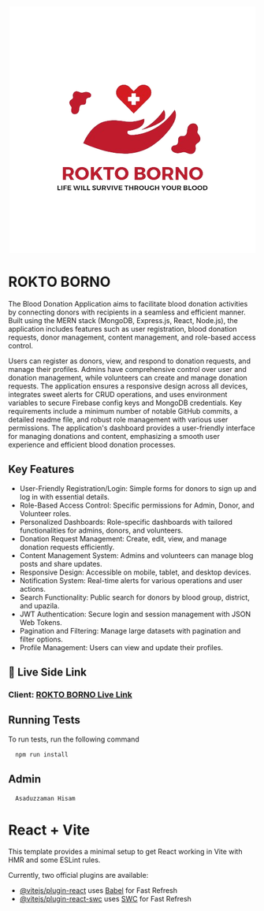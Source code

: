 <!-- ![Logo](/public/redmeImage/Rokto%20borno%20logo.png) -->
<div id="header" align="center">
    <img src="/public/redmeImage/Rokto borno logo.png" width="500"/>
</div>

# ROKTO BORNO

The Blood Donation Application aims to facilitate blood donation activities by connecting donors with recipients in a seamless and efficient manner. Built using the MERN stack (MongoDB, Express.js, React, Node.js), the application includes features such as user registration, blood donation requests, donor management, content management, and role-based access control.

Users can register as donors, view, and respond to donation requests, and manage their profiles. Admins have comprehensive control over user and donation management, while volunteers can create and manage donation requests. The application ensures a responsive design across all devices, integrates sweet alerts for CRUD operations, and uses environment variables to secure Firebase config keys and MongoDB credentials. Key requirements include a minimum number of notable GitHub commits, a detailed readme file, and robust role management with various user permissions. The application's dashboard provides a user-friendly interface for managing donations and content, emphasizing a smooth user experience and efficient blood donation processes.

## Key Features

- User-Friendly Registration/Login: Simple forms for donors to sign up and log in with essential details.
- Role-Based Access Control: Specific permissions for Admin, Donor, and Volunteer roles.
- Personalized Dashboards: Role-specific dashboards with tailored functionalities for admins, donors, and volunteers.
- Donation Request Management: Create, edit, view, and manage donation requests efficiently.
- Content Management System: Admins and volunteers can manage blog posts and share updates.
- Responsive Design: Accessible on mobile, tablet, and desktop devices.
- Notification System: Real-time alerts for various operations and user actions.
- Search Functionality: Public search for donors by blood group, district, and upazila.
- JWT Authentication: Secure login and session management with JSON Web Tokens.
- Pagination and Filtering: Manage large datasets with pagination and filter options.
- Profile Management: Users can view and update their profiles.

## 🔗 Live Side Link

### **Client:** [ROKTO BORNO Live Link](https://rokto-borno-firebase.web.app)

## Running Tests

To run tests, run the following command

```bash
  npm run install
```

## Admin

```bash
  Asaduzzaman Hisam
```

# React + Vite

This template provides a minimal setup to get React working in Vite with HMR and some ESLint rules.

Currently, two official plugins are available:

- [@vitejs/plugin-react](https://github.com/vitejs/vite-plugin-react/blob/main/packages/plugin-react/README.md) uses [Babel](https://babeljs.io/) for Fast Refresh
- [@vitejs/plugin-react-swc](https://github.com/vitejs/vite-plugin-react-swc) uses [SWC](https://swc.rs/) for Fast Refresh
